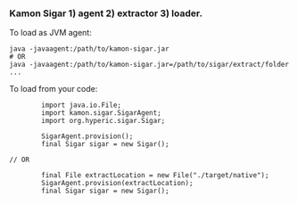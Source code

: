 
### Kamon Sigar 1) agent 2) extractor 3) loader.

To load as JVM agent:
```
java -javaagent:/path/to/kamon-sigar.jar
# OR
java -javaagent:/path/to/kamon-sigar.jar=/path/to/sigar/extract/folder ...

```

To load from your code:
```
		import java.io.File;
		import kamon.sigar.SigarAgent;
		import org.hyperic.sigar.Sigar;

		SigarAgent.provision();
		final Sigar sigar = new Sigar();

// OR
	
		final File extractLocation = new File("./target/native");
		SigarAgent.provision(extractLocation);
		final Sigar sigar = new Sigar();

```
